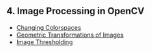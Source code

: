 ## 4. Image Processing in OpenCV
- [Changing Colorspaces](./changing_colorspaces.ipynb)
- [Geometric Transformations of Images](./geometric_transformations_of_images.ipynb)
- [Image Thresholding](./image_thresholding.ipynb)